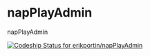 napPlayAdmin
============

napPlayAdmin

[ ![Codeship Status for erikportin/napPlayAdmin](https://www.codeship.io/projects/b0d33ff0-1e05-0131-7862-5ea8ac2dd11a/status?branch=master)](https://www.codeship.io/projects/8450)
